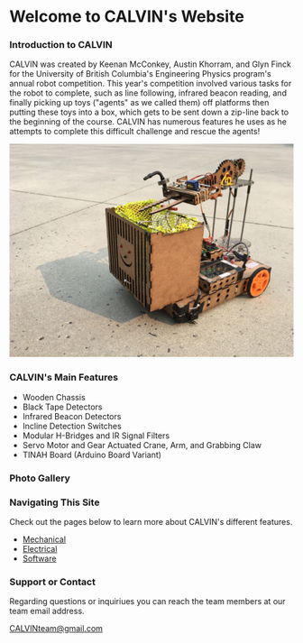 Welcome to CALVIN's Website
======

### Introduction to CALVIN

CALVIN was created by Keenan McConkey, Austin Khorram, and Glyn Finck for the University of British Columbia's Engineering Physics program's annual robot competition. This year's competition involved various tasks for the robot to complete, such as line following,  infrared beacon reading, and finally picking up toys ("agents" as we called them) off platforms then putting these toys into a box, which gets to be sent down a zip-line back to the beginning of the course. CALVIN has numerous features he uses as he attempts to complete this difficult challenge and rescue the agents!

![Concrete](images/calvin_concrete.jpg)

### CALVIN's Main Features

* Wooden Chassis
* Black Tape Detectors   
* Infrared Beacon Detectors
* Incline Detection Switches
* Modular H-Bridges and IR Signal Filters
* Servo Motor and Gear Actuated Crane, Arm, and Grabbing Claw
* TINAH Board (Arduino Board Variant)

### Photo Gallery



### Navigating This Site

Check out the pages below to learn more about CALVIN's different features.

* [Mechanical](mechanical.md)
* [Electrical](electrical.md)
* [Software](software.md)

### Support or Contact

Regarding questions or inquiriues you can reach the team members at our team email address.

[CALVINteam@gmail.com](CALVINteam@gmail.com)
